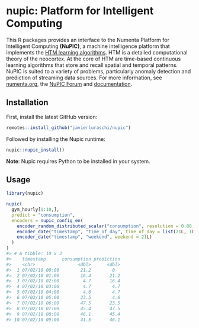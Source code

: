 nupic: Platform for Intelligent Computing
================

This R packages provides an interface to the Numenta Platform for
Intelligent Computing **(NuPIC)**, a machine intelligence platform that
implements the [HTM learning
algorithms](https://numenta.com/resources/papers-videos-and-more/). HTM
is a detailed computational theory of the neocortex. At the core of HTM
are time-based continuous learning algorithms that store and recall
spatial and temporal patterns. NuPIC is suited to a variety of problems,
particularly anomaly detection and prediction of streaming data sources.
For more information, see [numenta.org](http://numenta.org/), the [NuPIC
Forum](https://discourse.numenta.org/c/nupic) and
[documentation](http://nupic.docs.numenta.org/).

## Installation

First, install the latest GitHub version:

``` r
remotes::install_github("javierluraschi/nupic")
```

Followed by installing the Nupic runtime:

``` r
nupic::nupic_install()
```

**Note**: Nupic requires Python to be installed in your system.

## Usage

``` r
library(nupic)

nupic(
  gym_hourly[1:10,],
  predict = "consumption",
  encoders = nupic_config_en(
    encoder_random_distributed_scalar("consumption", resolution = 0.88, seed = 1),
    encoder_date("timestamp", "time_of_day", time_of_day = list(21L, 1L)),
    encoder_date("timestamp", "weekend", weekend = 21L)
  )
)
#> # A tibble: 10 x 3
#>    timestamp      consumption prediction
#>    <chr>                <dbl>      <dbl>
#>  1 07/02/10 00:00        21.2        0  
#>  2 07/02/10 01:00        16.4       21.2
#>  3 07/02/10 02:00         4.7       16.4
#>  4 07/02/10 03:00         4.7        4.7
#>  5 07/02/10 04:00         4.6        4.7
#>  6 07/02/10 05:00        23.5        4.6
#>  7 07/02/10 06:00        47.5       23.5
#>  8 07/02/10 07:00        45.4       47.5
#>  9 07/02/10 08:00        46.1       45.4
#> 10 07/02/10 09:00        41.5       46.1
```
